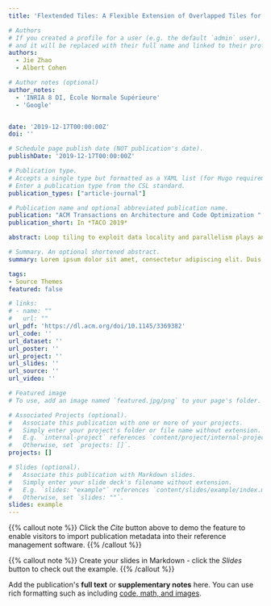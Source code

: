 ```yaml
---
title: 'Flextended Tiles: A Flexible Extension of Overlapped Tiles for Polyhedral Compilation'

# Authors
# If you created a profile for a user (e.g. the default `admin` user), write the username (folder name) here
# and it will be replaced with their full name and linked to their profile.
authors:
  - Jie Zhao
  - Albert Cohen

# Author notes (optional)
author_notes:
  - 'INRIA 8 DI, École Normale Supérieure'
  - 'Google'


date: '2019-12-17T00:00:00Z'
doi: ''

# Schedule page publish date (NOT publication's date).
publishDate: '2019-12-17T00:00:00Z'

# Publication type.
# Accepts a single type but formatted as a YAML list (for Hugo requirements).
# Enter a publication type from the CSL standard.
publication_types: ["article-journal"]

# Publication name and optional abbreviated publication name.
publication: "ACM Transactions on Architecture and Code Optimization "
publication_short: In *TACO 2019*

abstract: Loop tiling to exploit data locality and parallelism plays an essential role in a variety of general-purpose and domain-specific compilers. Affine transformations in polyhedral frameworks implement classical forms of rectangular and parallelogram tiling, but these lead to pipelined start with rather inefficient wavefront parallelism. Multiple extensions to polyhedral compilers evaluated sophisticated shapes such as trapezoid or diamond tiles, enabling concurrent start along the axes of the iteration space; yet these resort to custom schedulers and code generators insufficiently integrated within the general framework. One of these modified shapes referred to as overlapped tiling also lacks a unifying framework to reason about its composition with affine transformations; this prevents its application in general-purpose loop-nest optimizers and the fair comparison with other techniques. We revisit overlapped tiling, recasting it as an affine transformation on schedule trees composable with any affine scheduling algorithm. We demonstrate how to derive tighter tile shapes with less redundant computations. Our method models the traditional “scalene trapezoid” shapes and novel “right-rectangle” variants. It goes beyond the state of the art by avoiding the restriction to a domain-specific language or introducing post-pass rescheduling and custom code generation. We conduct experiments on the PolyMage benchmarks and iterated stencils, validating the effectiveness and applicability of our technique on both general-purpose multicores and GPU accelerators.

# Summary. An optional shortened abstract.
summary: Lorem ipsum dolor sit amet, consectetur adipiscing elit. Duis posuere tellus ac convallis placerat. Proin tincidunt magna sed ex sollicitudin condimentum.

tags:
- Source Themes
featured: false

# links:
# - name: ""
#   url: ""
url_pdf: 'https://dl.acm.org/doi/10.1145/3369382'
url_code: ''
url_dataset: ''
url_poster: ''
url_project: ''
url_slides: ''
url_source: ''
url_video: ''

# Featured image
# To use, add an image named `featured.jpg/png` to your page's folder. 

# Associated Projects (optional).
#   Associate this publication with one or more of your projects.
#   Simply enter your project's folder or file name without extension.
#   E.g. `internal-project` references `content/project/internal-project/index.md`.
#   Otherwise, set `projects: []`.
projects: []

# Slides (optional).
#   Associate this publication with Markdown slides.
#   Simply enter your slide deck's filename without extension.
#   E.g. `slides: "example"` references `content/slides/example/index.md`.
#   Otherwise, set `slides: ""`.
slides: example
---
```


{{% callout note %}}
Click the *Cite* button above to demo the feature to enable visitors to import publication metadata into their reference management software.
{{% /callout %}}

{{% callout note %}}
Create your slides in Markdown - click the *Slides* button to check out the example.
{{% /callout %}}

Add the publication's **full text** or **supplementary notes** here. You can use rich formatting such as including [code, math, and images](https://docs.hugoblox.com/content/writing-markdown-latex/).
